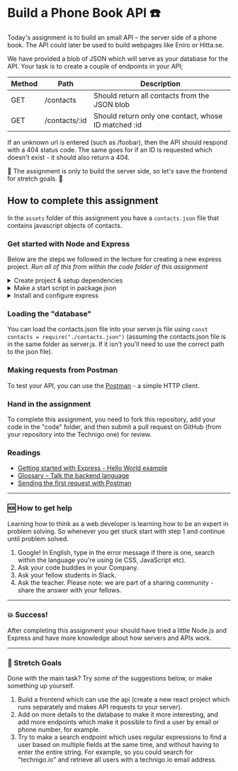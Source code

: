 # Build a Phone Book API :telephone:

Today's assignment is to build an small API – the server side of a phone book. The API could later be used to build webpages like Eniro or Hitta.se.

We have provided a blob of JSON which will serve as your database for the API. Your task is to create a couple of endpoints in your API;

| Method | Path | Description |
| --- | --- | --- |
| GET | /contacts | Should return all contacts from the JSON blob |
| GET | /contacts/:id | Should return only one contact, whose ID matched :id |

If an unknown url is entered (such as /foobar), then the API should respond with a 404 status code. The same goes for if an ID is requested which doesn't exist - it should also return a 404.

:rotating_light: The assignment is only to build the server side, so let's save the frontend for stretch goals. :rotating_light:

## How to complete this assignment

In the `assets` folder of this assignment you have a `contacts.json` file that contains javascript objects of contacts.

### Get started with Node and Express

Below are the steps we followed in the lecture for creating a new express project. *Run all of this from within the code folder of this assignment*

<details><summary>Create project & setup dependencies</summary><p>

1. If you haven't already, cd into the code folder of this assignment.
2. Create server.js. Leave it empty for now.
3. Run `npm init`
4. `npm install nodemon babel-cli babel-preset-env eslint-config-technigo --save-dev`
5. create .babelrc:
  ```
  {
    "presets": ["env"]
  }
  ```
6. Create `.eslintconfig.json`:
  ```
  {
    "extends": [
      "technigo"
    ]
  }
  ```
</p></details>

<details><summary>Make a start script in package.json</summary><p>

```javascript
{
  "scripts": {
    "start": "nodemon server.js --exec babel-node",
  }
}
```

</p></details>

<details><summary>Install and configure express</summary><p>

Run `npm install express` to install express as a dependency.

Then update server.js to create a server:

```
import express from "express"

const app = express()

app.get("/", (req, res) =>
  res.send("Hello World!")
)

app.listen(3000, () =>
  console.log("Example app listening on port 3000!")
)
```

Change "3000" to something else if you want it to run on a different port.

</p></details>

### Loading the "database"

You can load the contacts.json file into your server.js file using `const contacts = require("./contacts.json")` (assuming the contacts.json file is in the same folder as server.js. If it isn't you'll need to use the correct path to the json file).

### Making requests from Postman

To test your API, you can use the [Postman](https://www.getpostman.com/) - a simple HTTP client.

### Hand in the assignment

To complete this assignment, you need to fork this repository, add your code in the "code" folder, and then submit a pull request on GitHub (from your repository into the Technigo one) for review.

### Readings

* [Getting started with Express - Hello World example](http://expressjs.com/en/starter/hello-world.html)
* [Glossary – Talk the backend language](https://expressjs.com/en/resources/glossary.html)
* [Sending the first request with Postman](https://www.getpostman.com/docs/postman/launching_postman/sending_the_first_request)
---

### :sos: How to get help
Learning how to think as a web developer is learning how to be an expert in problem solving. So whenever you get stuck start with step 1 and continue until problem solved.

1. Google! In English, type in the error message if there is one, search within the language you're using (ie CSS, JavaScript etc).
2. Ask your code buddies in your Company.
3. Ask your fellow students in Slack.
4. Ask the teacher. Please note: we are part of a sharing community - share the answer with your fellows.

---

### :boom: Success!

After completing this assignment your should have tried a little Node.js and Express and have more knowledge about how servers and APIs work.

---

### :runner: Stretch Goals

Done with the main task? Try some of the suggestions below, or make something up yourself.

1. Build a frontend which can use the api (create a new react project which runs separately and makes API requests to your server).
1. Add on more details to the database to make it more interesting, and add more endpoints which make it possible to find a user by email or phone number, for example.
1. Try to make a search endpoint which uses regular expressions to find a user based on multiple fields at the same time, and without having to enter the entire string. For example, so you could search for "technigo.io" and retrieve all users with a technigo.io email address.
